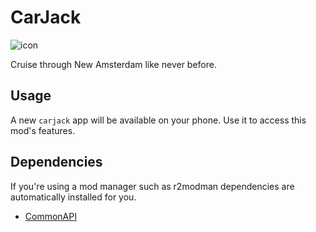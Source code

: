 # CarJack
![icon](https://github.com/LazyDuchess/CarJack/assets/42678262/e7f9bac8-6176-4fa4-b80f-b6d14bd45060)

Cruise through New Amsterdam like never before.

## Usage
A new `carjack` app will be available on your phone. Use it to access this mod's features.

## Dependencies
If you're using a mod manager such as r2modman dependencies are automatically installed for you.
* [CommonAPI](https://github.com/LazyDuchess/BRC-CommonAPI)
